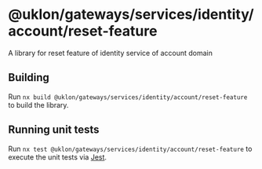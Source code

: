 # @uklon/gateways/services/identity/account/reset-feature

A library for reset feature of identity service of account domain 

## Building

Run `nx build @uklon/gateways/services/identity/account/reset-feature` to build the library.

## Running unit tests

Run `nx test @uklon/gateways/services/identity/account/reset-feature` to execute the unit tests via [Jest](https://jestjs.io).


